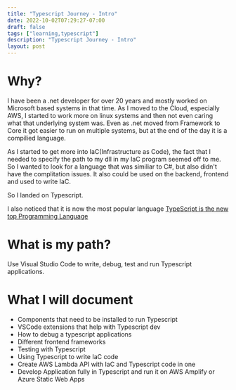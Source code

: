 ```yaml
---
title: "Typescript Journey - Intro"
date: 2022-10-02T07:29:27-07:00
draft: false
tags: ["learning,typescript"]
description: "Typescript Journey - Intro"
layout: post
---
```

# Why?

I have been a .net developer for over 20 years and mostly worked on Microsoft based systems in that time.  As I moved to the Cloud, especially AWS, I started to work more on linux systems and then not even caring what that underlying system was.  Even as .net moved from Framework to Core it got easier to run on multiple systems, but at the end of the day it is a compilied language.  

As I started to get more into IaC(Infrastructure as Code), the fact that I needed to specify the path to my dll in my IaC program seemed off to me.  So I wanted to look for a language that was similiar to C#, but also didn't have the complitation issues.  It also could be used on the backend, frontend and used to write IaC.

So I landed on Typescript.  

I also noticed that it is now the most popular language [TypeScript is the new top Programming Language](https://www.hntrends.com/2022/april.html)

# What is my path?

Use Visual Studio Code to write, debug, test and run Typescript applications.

# What I will document
- Components that need to be installed to run Typescript
- VSCode extensions that help with Typescript dev
- How to debug a typescript applications
- Different frontend frameworks
- Testing with Typescript
- Using Typescript to write IaC code 
- Create AWS Lambda API with IaC and Typescript code in one
- Develop Application fully in Typescript and run it on AWS Amplify or Azure Static Web Apps